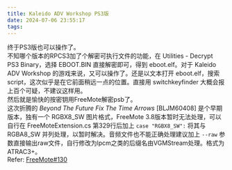 ```yaml
---
title: Kaleido ADV Workshop PS3版
date: 2024-07-06 23:55:17
tags:
---
```

终于PS3版也可以操作了。  
不知哪个版本的RPCS3加了个解密可执行文件的功能，在 Utilities - Decrypt PS3 Binary，选择 EBOOT.BIN 直接解密即可，得到 eboot.elf。对于 Kaleido ADV Workshop 的游戏来说，又可以操作了。还是以文本打开 eboot.elf，搜索script，这次似乎是在它前面稍远一点的位置。直接用 switchkeyfinder 大概会报上百个可疑，不建议这样用。  
然后就是愉快的按密钥用FreeMote解密psb了。  
这次折腾的 _Beyond The Future Fix The Time Arrows_ \[BLJM60408\] 是个早期版本，独有一个 RGBX8_SW 图片格式，FreeMote 3.8版本暂时无法处理，可以自行在 FreeMoteExtension.cs 第329行后加上 `case "RGBX8_SW":` 将其与 RGBA8_SW 并列处理，以暂时解决。音频文件也不能正确处理建议加上 `--raw` 参数直接输出raw文件，自行修改为lpcm之类的后缀名由VGMStream处理。格式为ATRAC3+。  
Refer: [FreeMote#130](https://github.com/UlyssesWu/FreeMote/issues/130)